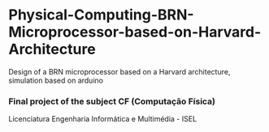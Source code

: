 # Physical-Computing-BRN-Microprocessor-based-on-Harvard-Architecture
Design of a BRN microprocessor based on a Harvard architecture, simulation based on arduino


### Final project of the subject CF (Computação Física)

Licenciatura Engenharia Informática e Multimédia - ISEL



